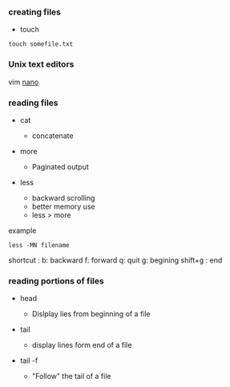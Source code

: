 ### creating files

- touch
```
touch somefile.txt
```

###  Unix text editors
vim
[nano](http://www.nano-editor.org)

###  reading files

* cat
  - concatenate

* more
  - Paginated output

* less
  - backward scrolling
  - better memory use
  - less > more

example

```
less -MN filename
```
shortcut :
  b: backward
  f: forward
  q: quit
  g: begining
  shift+g : end

###  reading portions of files

* head
  - Dislplay lies from beginning of a file
* tail
  - display lines form end of a file

* tail -f
  - "Follow" the tail of a file
